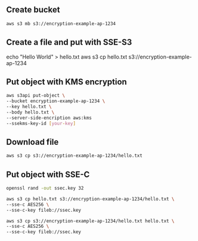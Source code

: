 ## Create bucket

```sh
aws s3 mb s3://encryption-example-ap-1234
```

## Create a file and put with SSE-S3

echo "Hello World" > hello.txt
aws s3 cp hello.txt s3://encryption-example-ap-1234

## Put object with KMS encryption

```sh
aws s3api put-object \
--bucket encryption-example-ap-1234 \
--key hello.txt \
--body hello.txt \
--server-side-encription aws:kms
--ssekms-key-id [your-key]
```

## Download file

```sh
aws s3 cp s3://encryption-example-ap-1234/hello.txt
```

## Put object with SSE-C

```sh
openssl rand -out ssec.key 32

aws s3 cp hello.txt s3://encryption-example-ap-1234/hello.txt \
--sse-c AES256 \
--sse-c-key fileb://ssec.key

aws s3 cp s3://encryption-example-ap-1234/hello.txt hello.txt \
--sse-c AES256 \
--sse-c-key fileb://ssec.key
```